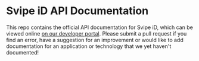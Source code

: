 # Svipe iD API Documentation

This repo contains the official API documentation for Svipe iD, which can be viewed online [on our developer portal](https://developer.svipe.com/documentation#/). Please submit a pull request if you find an error, have a suggestion for an improvement or would like to add documentation for an application or technology that we yet haven't documented!

